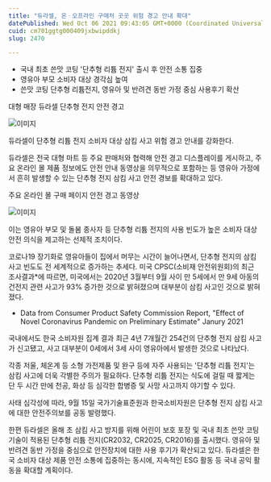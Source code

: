 ```yaml
---
title: "듀라셀, 온ㆍ오프라인 구매처 곳곳 위험 경고 안내 확대"
datePublished: Wed Oct 06 2021 09:43:05 GMT+0000 (Coordinated Universal Time)
cuid: cm701ggtg000409jxbwipddkj
slug: 2470

---
```



- 국내 최초 쓴맛 코팅 '단추형 리튬 전지' 출시 후 안전 소통 집중
- 영유아 부모 소비자 대상 경각심 높여
- 쓴맛 코팅 단추형 리튬전지, 영유아 및 반려견 동반 가정 중심 사용후기 확산

대형 매장 듀라셀 단추형 전지 안전 경고

![이미지](https://cdn.hashnode.com/res/hashnode/image/upload/v1739251531337/5ce01b77-efbe-41e9-80eb-550cb5a66500.jpeg)

듀라셀이 단추형 리튬 전지 소비자 대상 삼킴 사고 위험 경고 안내를 강화한다.

듀라셀은 전국 대형 마트 등 주요 판매처와 협력해 안전 경고 디스플레이를 게시하고, 주요 온라인 몰 제품 정보에도 안전 안내 동영상을 의무적으로 포함하는 등 영유아 가정에서 흔히 발생할 수 있는 단추형 전지 삼킴 사고 안전 경보를 확대하고 있다.

주요 온라인 몰 구매 페이지 안전 경고 동영상

![이미지](https://cdn.hashnode.com/res/hashnode/image/upload/v1739251533080/1768ce73-218f-4f32-89e0-a7e4ca19edbe.jpeg)

이는 영유아 부모 및 돌봄 종사자 등 단추형 리튬 전지의 사용 빈도가 높은 소비자 대상 안전 의식을 제고하는 선제적 조치이다.

코로나19 장기화로 영유아들이 집에서 머무는 시간이 늘어나면서, 단추형 전지의 삼킴 사고 빈도도 전 세계적으로 증가하는 추세다. 미국 CPSC(소비재 안전위원회)의 최근 조사결과*에 따르면, 미국에서는 2020년 3월부터 9월 사이 만 5세에서 만 9세 아동의 건전지 관련 사고가 93% 증가한 것으로 밝혀졌으며 대부분이 삼킴 사고인 것으로 밝혀졌다.

* Data from Consumer Product Safety Commission Report, "Effect of Novel Coronavirus Pandemic on Preliminary Estimate" Janury 2021

국내에서도 한국 소비자원 집계 결과 최근 4년 7개월간 254건의 단추형 전지 삼킴 사고가 신고됐고, 사고 대부분이 0세에서 3세 사이 영유아에서 발생한 것으로 나타났다.

각종 저울, 체온계 등 소형 가전제품 및 완구 등에 자주 사용되는 '단추형 리튬 전지'는 삼킴 사고에 더욱 각별한 주의가 필요하다. 단추형 리튬 전지는 식도에 걸릴 때 짧게는 단 두 시간 만에 천공, 화상 등 심각한 합병증 및 사망 사고까지 야기할 수 있다.

사태 심각성에 따라, 9월 15일 국가기술표준원과 한국소비자원은 단추형 전지 삼킴 사고에 대한 안전주의보를 공동 발령했다.

한편 듀라셀은 올해 초 삼킴 사고 방지를 위해 어린이 보호 포장 및 국내 최초 쓴맛 코팅 기술이 적용된 단추형 리튬 전지(CR2032, CR2025, CR2016)를 출시했다. 영유아 및 반려견 동반 가정을 중심으로 안전장치에 대한 사용 후기가 확산되고 있다. 듀라셀은 한국 소비자 대상 제품 안전 소통에 집중하는 동시에, 지속적인 ESG 활동 등 국내 공익 활동을 확대할 계획이다.